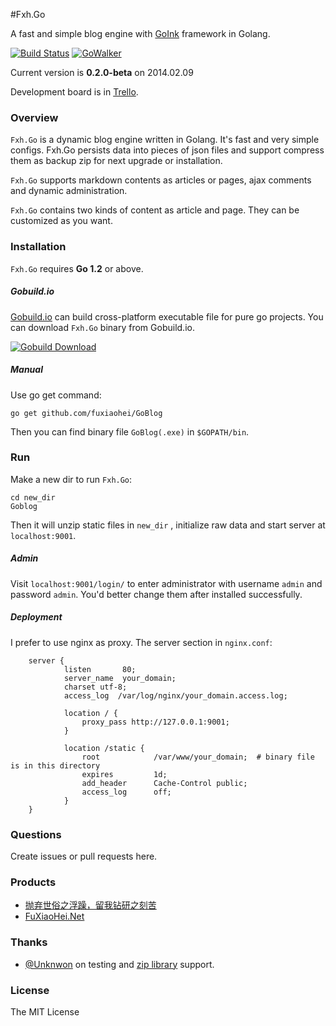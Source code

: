 #Fxh.Go

A fast and simple blog engine with [GoInk](https://github.com/fuxiaohei/GoInk) framework in Golang.

[![Build Status](https://drone.io/github.com/fuxiaohei/GoBlog/status.png)](https://drone.io/github.com/fuxiaohei/GoBlog/latest)
[![GoWalker](http://b.repl.ca/v1/Go_Walker-API_Documentation-green.png)](http://gowalker.org/github.com/fuxiaohei/GoBlog)

Current version is **0.2.0-beta** on 2014.02.09

Development board is in [Trello](https://trello.com/b/7AHrcQL8/fxh-go-with-goink).

### Overview

`Fxh.Go` is a dynamic blog engine written in Golang. It's fast and very simple configs. Fxh.Go persists data into pieces of json files and support compress them as backup zip for next upgrade or installation.

`Fxh.Go` supports markdown contents as articles or pages, ajax comments and dynamic administration.

`Fxh.Go` contains two kinds of content as article and page. They can be customized as you want.

### Installation

`Fxh.Go` requires **Go 1.2** or above.

##### Gobuild.io

[Gobuild.io](http://gobuild.io/) can build cross-platform executable file for pure go projects. You can download `Fxh.Go` binary from Gobuild.io.

[![Gobuild Download](http://gobuild.io/badge/github.com/fuxiaohei/GoBlog/download.png)](http://gobuild.io/github.com/fuxiaohei/GoBlog)

##### Manual

Use go get command:

    go get github.com/fuxiaohei/GoBlog

Then you can find binary file `GoBlog(.exe)` in `$GOPATH/bin`.

### Run

Make a new dir to run `Fxh.Go`:

    cd new_dir
    Goblog

Then it will unzip static files in `new_dir` , initialize raw data and start server at `localhost:9001`.

##### Admin

Visit `localhost:9001/login/` to enter administrator with username `admin` and password `admin`. You'd better change them after installed successfully.

##### Deployment

I prefer to use nginx as proxy. The server section in `nginx.conf`:

        server {
                listen       80;
                server_name  your_domain;
                charset utf-8;
                access_log  /var/log/nginx/your_domain.access.log;

                location / {
                    proxy_pass http://127.0.0.1:9001;
                }

                location /static {
                    root            /var/www/your_domain;  # binary file is in this directory
                    expires         1d;
                    add_header      Cache-Control public;
                    access_log      off;
                }
        }

### Questions

Create issues or pull requests here.

### Products

* [抛弃世俗之浮躁，留我钻研之刻苦](http://wuwen.org)
* [FuXiaoHei.Net](http://fuxiaohei.net)

### Thanks

* [@Unknwon](https://github.com/Unknwon) on testing and [zip library](https://github.com/Unknwon/cae) support.

### License

The MIT License


